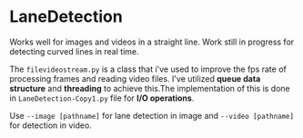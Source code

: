 # LaneDetection

Works well for images and videos in a straight line. Work still in progress for detecting curved lines in real time.

The `filevideostream.py` is a class that i've used to improve the fps rate of processing frames and reading video files. I've utilized
**queue data structure** and **threading** to achieve this.The implementation of this is done in `LaneDetection-Copy1.py` file for **I/O operations**.

Use `--image [pathname]` for lane detection in image and `--video [pathname]` for  detection in video.
